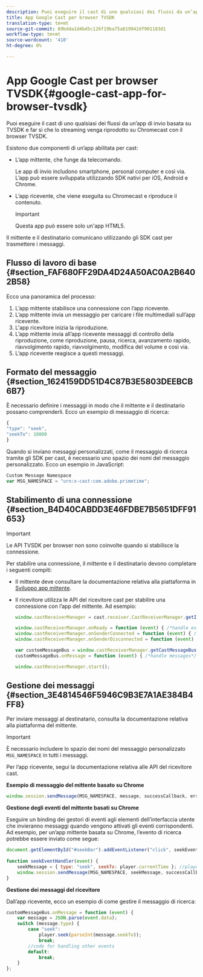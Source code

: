 ```yaml
---
description: Puoi eseguire il cast di uno qualsiasi dei flussi da un’app di invio basata su TVSDK e far sì che lo streaming venga riprodotto su Chromecast con il browser TVSDK.
title: App Google Cast per browser TVSDK
translation-type: tm+mt
source-git-commit: 89bdda1d4bd5c126f19ba75a819942df901183d1
workflow-type: tm+mt
source-wordcount: '410'
ht-degree: 0%

---
```



# App Google Cast per browser TVSDK{#google-cast-app-for-browser-tvsdk}

Puoi eseguire il cast di uno qualsiasi dei flussi da un’app di invio basata su TVSDK e far sì che lo streaming venga riprodotto su Chromecast con il browser TVSDK.

<!--<a id="section_87CE5D6D46F0439EB6E63A742D6DD9C8"></a>-->

Esistono due componenti di un’app abilitata per cast:

* L’app mittente, che funge da telecomando.

   Le app di invio includono smartphone, personal computer e così via. L’app può essere sviluppata utilizzando SDK nativi per iOS, Android e Chrome.
* L’app ricevente, che viene eseguita su Chromecast e riproduce il contenuto.

   >[!IMPORTANT]
   >
   >Questa app può essere solo un&#39;app HTML5.

Il mittente e il destinatario comunicano utilizzando gli SDK cast per trasmettere i messaggi.

## Flusso di lavoro di base {#section_FAF680FF29DA4D24A50AC0A2B6402B58}

Ecco una panoramica del processo:

1. L’app mittente stabilisce una connessione con l’app ricevente.
1. L’app mittente invia un messaggio per caricare i file multimediali sull’app ricevente.
1. L&#39;app ricevitore inizia la riproduzione.
1. L’app mittente invia all’app ricevente messaggi di controllo della riproduzione, come riproduzione, pausa, ricerca, avanzamento rapido, riavvolgimento rapido, riavvolgimento, modifica del volume e così via.
1. L’app ricevente reagisce a questi messaggi.

## Formato del messaggio {#section_1624159DD51D4C87B3E5803DEEBCB6B7}

È necessario definire i messaggi in modo che il mittente e il destinatario possano comprenderli. Ecco un esempio di messaggio di ricerca:

```js
{ 
"type": "seek", 
"seekTo": 10000 
} 
```

Quando si inviano messaggi personalizzati, come il messaggio di ricerca tramite gli SDK per cast, è necessario uno spazio dei nomi del messaggio personalizzato. Ecco un esempio in JavaScript:

```js
Custom Message Namespace 
var MSG_NAMESPACE = "urn:x-cast:com.adobe.primetime"; 
```

## Stabilimento di una connessione {#section_B4D40CABDD3E46FDBE7B5651DFF91653}

>[!IMPORTANT]
>
>Le API TVSDK per browser non sono coinvolte quando si stabilisce la connessione.

Per stabilire una connessione, il mittente e il destinatario devono completare i seguenti compiti:

* Il mittente deve consultare la documentazione relativa alla piattaforma in [Sviluppo app mittente](https://developers.google.com/cast/docs/sender_apps).
* Il ricevitore utilizza le API del ricevitore cast per stabilire una connessione con l’app del mittente. Ad esempio:

   ```js
   window.castReceiverManager = cast.receiver.CastReceiverManager.getInstance(); 
   
   window.castReceiverManager.onReady = function (event) { /*handle event*/ }; 
   window.castReceiverManager.onSenderConnected = function (event) { /*handle event*/ }; 
   window.castReceiverManager.onSenderDisconnected = function (event) { /*handle event*/ }; 
   
   var customMessageBus = window.castReceiverManager.getCastMessageBus(MSG_NAMESPACE); 
   customMessageBus.onMessage = function (event) { /*handle messages*/ }; 
   
   window.castReceiverManager.start(); 
   ```

## Gestione dei messaggi {#section_3E4814546F5946C9B3E7A1AE384B4FF8}

Per inviare messaggi al destinatario, consulta la documentazione relativa alla piattaforma del mittente.

>[!IMPORTANT]
>
>È necessario includere lo spazio dei nomi del messaggio personalizzato `MSG_NAMESPACE` in tutti i messaggi.

Per l’app ricevente, segui la documentazione relativa alle API del ricevitore cast.

**Esempio di messaggio del mittente basato su Chrome**

```js
window.session.sendMessage(MSG_NAMESPACE, message, successCallback, errorCallback); //https://developers.google.com/cast/docs/reference/chrome/chrome.cast.Session#sendMessage
```

**Gestione degli eventi del mittente basati su Chrome**

Eseguire un binding dei gestori di eventi agli elementi dell’interfaccia utente che invieranno messaggi quando vengono attivati gli eventi corrispondenti. Ad esempio, per un’app mittente basata su Chrome, l’evento di ricerca potrebbe essere inviato come segue:

```js
document.getElementById("#seekBar").addEventListener("click", seekEventHandler); 
   
function seekEventHandler(event) { 
    seekMessage = { type: "seek", seekTo: player.currentTime }; //player is an instance of AdobePSDK.MediaPlayer 
    window.session.sendMessage(MSG_NAMESPACE, seekMessage, successCallback, errorCallback); 
} 
```

**Gestione dei messaggi del ricevitore**

Dall’app ricevente, ecco un esempio di come gestire il messaggio di ricerca:

```js
customMessageBus.onMessage = function (event) { 
    var message = JSON.parse(event.data); 
    switch (message.type) { 
        case "seek":  
            player.seek(parseInt(message.seekTo)); 
            break; 
        //code for handling other events 
        default:  
            break; 
    } 
}; 
```

